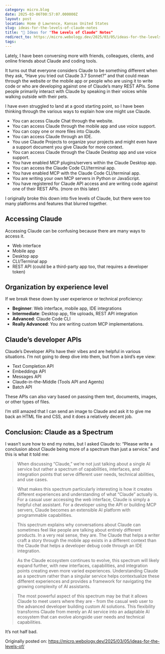 ```yaml
---
category: micro.blog
date: 2025-03-06T00:57:07.000000Z
layout: post
location: Home @ Lawrence, Kansas United States
slug: ideas-for-the-levels-of-claude-notes
title: "🤖 Ideas for "The Levels of Claude" Notes"
redirect_to: https://micro.webology.dev/2025/03/05/ideas-for-the-levels-of/
tags: 
---
```


Lately, I have been conversing more with friends, colleagues, clients, and online friends about Claude and coding tools.

It turns out that everyone considers Claude to be something different when they ask, “Have you tried out Claude 3.7 Sonnet?” and that could mean through the website or the mobile app or people who are using it to write code or who are developing against one of Claude’s many REST APIs. Some people primarily interact with Claude by speaking in their voices while walking outside with their pets.

I have even struggled to land at a good starting point, so I have been thinking through the various ways to explain how one might use Claude.

- You can access Claude Chat through the website.
- You can access Claude through the mobile app and use voice support.
- You can copy one or more files into Claude.
- You can access Claude through an IDE.
- You use Claude Projects to organize your projects and might even have a support document you give Claude for more context.
- You can access Claude through the Claude Desktop app and use voice support.
- You have enabled MCP plugins/servers within the Claude Desktop app.
- You can access the Claude Code CLI/terminal app.
- You have enabled MCP with the Claude Code CLI/terminal app.
- You are writing your own MCP servers in Python or JavaScript.
- You have registered for Claude API access and are writing code against one of their REST APIs. (more on this later)

I originally broke this down into five levels of Claude, but there were too many platforms and features that blurred together.

Accessing Claude
----------------

Accessing Claude can be confusing because there are many ways to access it.

- Web interface
- Mobile app
- Desktop app
- CLI/Terminal app
- REST API (could be a third-party app too, that requires a developer token)

Organization by experience level
--------------------------------

If we break these down by user experience or technical proficiency:

- **Beginner**: Web interface, mobile app, IDE integrations
- **Intermediate**: Desktop app, file uploads, REST API integration
- **Advanced**: Claude Code CLI
- **Really Advanced**: You are writing custom MCP implementations.

Claude’s developer APIs
-----------------------

Claude’s Developer APIs have their vibes and are helpful in various situations. I’m not going to deep dive into them, but from a bird’s eye view:

- Text Completion API
- Embeddings API
- Messages API
- Claude-in-the-Middle (Tools API and Agents)
- Batch API

These APIs can also vary based on passing them text, documents, images, or other types of files.

I’m still amazed that I can send an image to Claude and ask it to give me back an HTML file and CSS, and it does a relatively decent job.

Conclusion: Claude as a Spectrum
--------------------------------

I wasn’t sure how to end my notes, but I asked Claude to: “Please write a conclusion about Claude being more of a spectrum than just a service.” and this is what it told me:

> When discussing “Claude,” we’re not just talking about a single AI service but rather a spectrum of capabilities, interfaces, and integration points that serve different user needs, technical abilities, and use cases.

> What makes this spectrum particularly interesting is how it creates different experiences and understanding of what “Claude” actually is. For a casual user accessing the web interface, Claude is simply a helpful chat assistant. For a developer using the API or building MCP servers, Claude becomes an extensible AI platform with programmable capabilities.

> This spectrum explains why conversations about Claude can sometimes feel like people are talking about entirely different products. In a very real sense, they are. The Claude that helps a writer craft a story through the mobile app exists in a different context than the Claude that helps a developer debug code through an IDE integration.

> As the Claude ecosystem continues to evolve, this spectrum will likely expand further, with new interfaces, capabilities, and integration points creating even more varied experiences. Understanding Claude as a spectrum rather than a singular service helps contextualize these different experiences and provides a framework for navigating the growing complexity of AI assistants.

> The most powerful aspect of this spectrum may be that it allows Claude to meet users where they are - from the casual web user to the advanced developer building custom AI solutions. This flexibility transforms Claude from merely an AI service into an adaptable AI ecosystem that can evolve alongside user needs and technical capabilities.

It’s not half bad.

Originally posted on: https://micro.webology.dev/2025/03/05/ideas-for-the-levels-of/